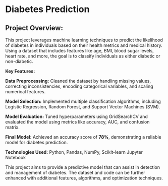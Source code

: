 # Diabetes Prediction

## Project Overview: ##
This project leverages machine learning techniques to predict the likelihood of diabetes in individuals based on their health metrics and medical history. Using a dataset that includes features like age, BMI, blood sugar levels, heart rate, and more, the goal is to classify individuals as either diabetic or non-diabetic.

**Key Features:**

**Data Preprocessing:** Cleaned the dataset by handling missing values, correcting inconsistencies, encoding categorical variables, and scaling numerical features.
  
**Model Selection:** Implemented multiple classification algorithms, including Logistic Regression, Random Forest, and Support Vector Machines (SVM).
  
**Model Evaluation:** Tuned hyperparameters using GridSearchCV and evaluated the model using metrics like accuracy, AUC, and confusion matrix.
  
**Final Model:** Achieved an accuracy score of **78%**, demonstrating a reliable model for diabetes prediction.

**Technologies Used:** Python, Pandas, NumPy, Scikit-learn
                       Jupyter Notebook

This project aims to provide a predictive model that can assist in detection and management of diabetes. The dataset and code can be further enhanced with additional features, algorithms, and optimization techniques.
